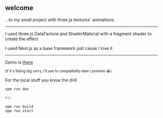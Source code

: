 ## welcome 
...to my small project with three.js textures' animations

-----------

I used three.js DataTexture and ShaderMaterial with a fragment shader to create the effect

I used Next.js as a base framework just cause I love it

-----------

Demo is [there](https://eraven.ru/distortions) 

<sup>(if it's failing big sorry, i'll see to compatibility later i promise 😭)</sup>

For the local stuff you know the drill

```bash
npm run dev

#or

npm run build
npm run start
```
